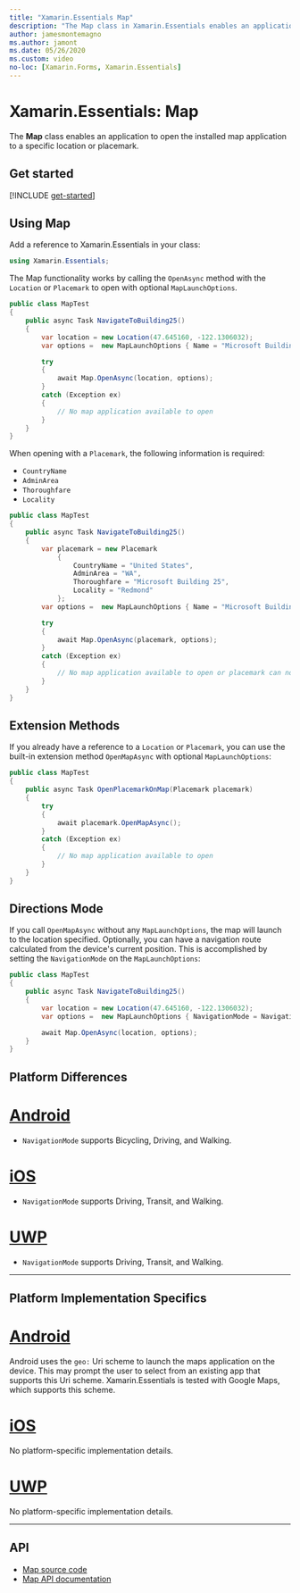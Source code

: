 ```yaml
---
title: "Xamarin.Essentials Map"
description: "The Map class in Xamarin.Essentials enables an application to open the installed map application to a specific location or placemark."
author: jamesmontemagno
ms.author: jamont
ms.date: 05/26/2020
ms.custom: video
no-loc: [Xamarin.Forms, Xamarin.Essentials]
---
```


# Xamarin.Essentials: Map

The **Map** class enables an application to open the installed map application to a specific location or placemark.

## Get started

[!INCLUDE [get-started](includes/get-started.md)]

## Using Map

Add a reference to Xamarin.Essentials in your class:

```csharp
using Xamarin.Essentials;
```

The Map functionality works by calling the `OpenAsync` method with the `Location` or `Placemark` to open with optional `MapLaunchOptions`.

```csharp
public class MapTest
{
    public async Task NavigateToBuilding25()
    {
        var location = new Location(47.645160, -122.1306032);
        var options =  new MapLaunchOptions { Name = "Microsoft Building 25" };

        try
        {
            await Map.OpenAsync(location, options);
        }
        catch (Exception ex)
        {
            // No map application available to open
        }
    }
}
```

When opening with a `Placemark`, the following information is required:

- `CountryName`
- `AdminArea`
- `Thoroughfare`
- `Locality`

```csharp
public class MapTest
{
    public async Task NavigateToBuilding25()
    {
        var placemark = new Placemark
            {
                CountryName = "United States",
                AdminArea = "WA",
                Thoroughfare = "Microsoft Building 25",
                Locality = "Redmond"
            };
        var options =  new MapLaunchOptions { Name = "Microsoft Building 25" };

        try
        {
            await Map.OpenAsync(placemark, options);
        }
        catch (Exception ex)
        {
            // No map application available to open or placemark can not be located
        }
    }
}
```

## Extension Methods

If you already have a reference to a `Location` or `Placemark`, you can use the built-in extension method `OpenMapAsync` with optional `MapLaunchOptions`:

```csharp
public class MapTest
{
    public async Task OpenPlacemarkOnMap(Placemark placemark)
    {
        try
        {
            await placemark.OpenMapAsync();
        }
        catch (Exception ex)
        {
            // No map application available to open
        }
    }
}
```

## Directions Mode

If you call `OpenMapAsync` without any `MapLaunchOptions`, the map will launch to the location specified. Optionally, you can have a navigation route calculated from the device's current position. This is accomplished by setting the `NavigationMode` on the `MapLaunchOptions`:

```csharp
public class MapTest
{
    public async Task NavigateToBuilding25()
    {
        var location = new Location(47.645160, -122.1306032);
        var options =  new MapLaunchOptions { NavigationMode = NavigationMode.Driving };

        await Map.OpenAsync(location, options);
    }
}
```

## Platform Differences

# [Android](#tab/android)

- `NavigationMode` supports Bicycling, Driving, and Walking.

# [iOS](#tab/ios)

- `NavigationMode` supports Driving, Transit, and Walking.

# [UWP](#tab/uwp)

- `NavigationMode` supports Driving, Transit, and Walking.

--------------

## Platform Implementation Specifics

# [Android](#tab/android)

Android uses the `geo:` Uri scheme to launch the maps application on the device. This may prompt the user to select from an existing app that supports this Uri scheme.  Xamarin.Essentials is tested with Google Maps, which supports this scheme.

# [iOS](#tab/ios)

No platform-specific implementation details.

# [UWP](#tab/uwp)

No platform-specific implementation details.

--------------

## API

- [Map source code](https://github.com/xamarin/Essentials/tree/main/Xamarin.Essentials/Map)
- [Map API documentation](xref:Xamarin.Essentials.Map)
